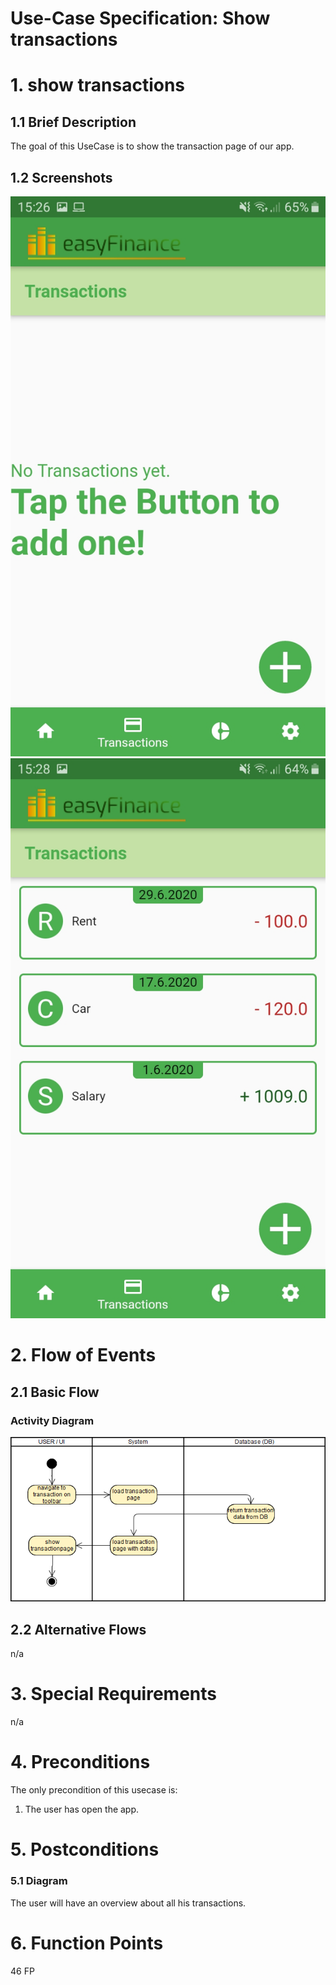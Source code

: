 # Use-Case Specification: Show transactions

# 1. show transactions

## 1.1 Brief Description

The goal of this UseCase is to show the transaction page of our app.

## 1.2 Screenshots
![transaction page epmty](./show_transactions1.jpeg)
![transaction page filled](./show_transactions.jpeg)

# 2. Flow of Events

## 2.1 Basic Flow

### Activity Diagram
![Activity Diagram](./AD_show_transactions.png)

## 2.2 Alternative Flows
n/a

# 3. Special Requirements
n/a

# 4. Preconditions
The only precondition of this usecase is:

 1. The user has open the app.

# 5. Postconditions

### 5.1 Diagram
The user will have an overview about all his transactions.

# 6. Function Points
46 FP

